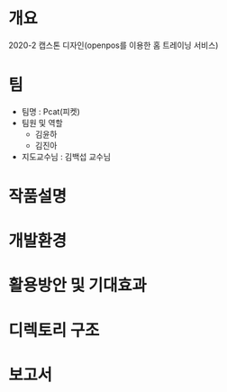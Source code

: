 # 개요
2020-2 캡스톤 디자인(openpos를 이용한 홈 트레이닝 서비스)

# 팀
- 팀명 : Pcat(피켓)
- 팀원 및 역할
    * 김윤하
    * 김진아
- 지도교수님 : 김백섭 교수님

# 작품설명


# 개발환경


# 활용방안 및 기대효과


# 디렉토리 구조


# 보고서